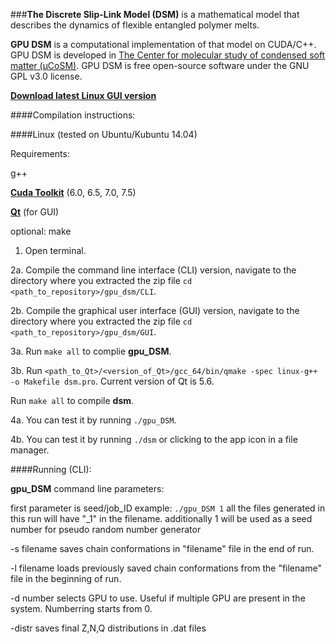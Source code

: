 ###**The Discrete Slip-Link Model (DSM)** is a mathematical model that describes the dynamics of flexible entangled polymer melts.

**GPU DSM** is a computational implementation of that model on CUDA/C++. GPU DSM is developed in [The Center for molecular study of condensed soft matter (μCoSM)](http://www.chbe.iit.edu/~schieber/index.html). GPU DSM is free open-source software under the GNU GPL v3.0 license.

**[Download latest Linux GUI version](https://github.com/ktaletsk/gpu_dsm/releases)**

####Compilation instructions:

####Linux (tested on Ubuntu/Kubuntu 14.04)

Requirements:

g++

**[Cuda Toolkit](https://developer.nvidia.com/cuda-toolkit)** (6.0, 6.5, 7.0, 7.5)

**[Qt](http://www.qt.io/download-open-source/)** (for GUI)

optional: make
    
1. Open terminal.
    
2a. Compile the command line interface (CLI) version, navigate to the directory where you extracted the zip file
`cd <path_to_repository>/gpu_dsm/CLI`.
    
2b. Compile the graphical user interface (GUI) version, navigate to the directory where you extracted the zip file
`cd <path_to_repository>/gpu_dsm/GUI`.

3a. Run `make all` to complie **gpu_DSM**.

3b. Run `<path_to_Qt>/<version_of_Qt>/gcc_64/bin/qmake -spec linux-g++ -o Makefile dsm.pro`. Current version of Qt is 5.6.

Run `make all` to compile **dsm**.
    
4a. You can test it by running `./gpu_DSM`.
    
4b. You can test it by running `./dsm` or clicking to the app icon in a file manager.

####Running (CLI):
    
**gpu_DSM** command line parameters:

first parameter is seed/job_ID
example: 
`./gpu_DSM 1`
all the files generated in this run will have "_1" in the filename.
additionally 1 will be used as a seed number for pseudo random number generator

-s filename 
saves chain conformations in "filename" file in the end of run.

-l filename
loads previously saved chain conformations from the "filename" file in the beginning of run.

-d number
selects GPU to use. Useful if multiple GPU are present in the system. Numberring starts from 0.
    
-distr
saves final Z,N,Q distributions in .dat files
